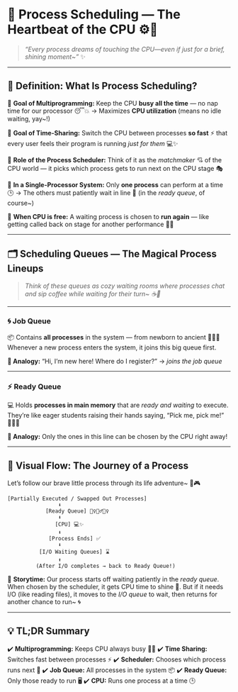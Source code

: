 # 🌸 **Process Scheduling — The Heartbeat of the CPU** ⚙️💖

> _“Every process dreams of touching the CPU—even if just for a brief, shining moment~”_ ✨

---

## 🧭 **Definition: What Is Process Scheduling?**

🔹 **Goal of Multiprogramming:**
Keep the CPU **busy all the time** — no nap time for our processor 😴💥
→ Maximizes **CPU utilization** (means no idle waiting, yay~!)

🔹 **Goal of Time-Sharing:**
Switch the CPU between processes **so fast** ⚡ that every user feels their program is running _just for them_ 💻✨

🔹 **Role of the Process Scheduler:**
Think of it as the _matchmaker_ 💘 of the CPU world — it picks which process gets to run next on the CPU stage 🎭

🔹 **In a Single-Processor System:**
Only **one process** can perform at a time 🕒
→ The others must patiently wait in line 🐢 (in the _ready queue_, of course~)

🔹 **When CPU is free:**
A waiting process is chosen to **run again** — like getting called back on stage for another performance 🎤🌟

---

## 🗂️ **Scheduling Queues — The Magical Process Lineups**

> _Think of these queues as cozy waiting rooms where processes chat and sip coffee while waiting for their turn~ ☕💬_

---

### 🌀 **Job Queue**

📦 Contains **all processes** in the system — from newborn to ancient 🧙‍♂️✨
Whenever a new process enters the system, it joins this big queue first.

**💬 Analogy:**
“Hi, I’m new here! Where do I register?” → _joins the job queue_

---

### ⚡ **Ready Queue**

💻 Holds **processes in main memory** that are _ready and waiting_ to execute.
They’re like eager students raising their hands saying, “Pick me, pick me!” 🙋‍♀️💨

**💬 Analogy:**
Only the ones in this line can be chosen by the CPU right away!

---

## 🧩 **Visual Flow: The Journey of a Process**

Let’s follow our brave little process through its life adventure~ 🌈🎮

```
[Partially Executed / Swapped Out Processes]
                ⬇️
            [Ready Queue] 🧍‍♀️🧍‍♂️🧍‍♀️
                ⬇️
               [CPU] 💻✨
                ⬇️
             [Process Ends] ✅
                ⬇️
          [I/O Waiting Queues] ⌛
                ⬆️
         (After I/O completes → back to Ready Queue!)
```

💬 **Storytime:**
Our process starts off waiting patiently in the _ready queue_. When chosen by the scheduler, it gets CPU time to shine 🌟.
But if it needs I/O (like reading files), it moves to the _I/O queue_ to wait, then returns for another chance to run~ 🌀

---

## 💡 **TL;DR Summary**

✔️ **Multiprogramming:** Keeps CPU always busy 🏃‍♀️
✔️ **Time Sharing:** Switches fast between processes ⚡
✔️ **Scheduler:** Chooses which process runs next 🎯
✔️ **Job Queue:** All processes in the system 📦
✔️ **Ready Queue:** Only those ready to run 🖥️
✔️ **CPU:** Runs one process at a time 🕒
